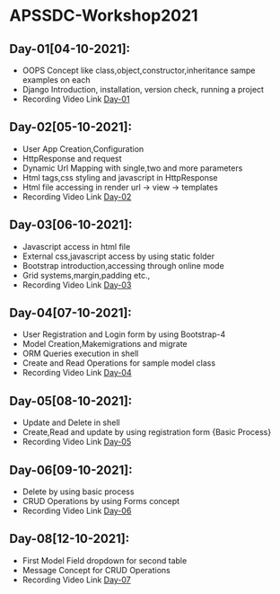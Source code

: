 # APSSDC-Workshop2021

## Day-01[04-10-2021]:
  - OOPS Concept like class,object,constructor,inheritance sampe examples on each
  - Django Introduction, installation, version check, running a project
  - Recording Video Link [Day-01](https://transcripts.gotomeeting.com/#/s/14b9c4ac06ee7a9154e3e404982ddd9956a0e491fb0624069be7bcac6559d67f) 

## Day-02[05-10-2021]:
  - User App Creation,Configuration
  - HttpResponse and request
  - Dynamic Url Mapping with single,two and more parameters
  - Html tags,css styling and javascript in HttpResponse
  - Html file accessing in render url -> view -> templates
  - Recording Video Link [Day-02](https://transcripts.gotomeeting.com/#/s/cde946c198ad1c28008a2f91b4a0c5120df17f2844d2285fc7506e546da350d0)

## Day-03[06-10-2021]:
  - Javascript access in html file
  - External css,javascript access by using static folder
  - Bootstrap introduction,accessing through online mode
  - Grid systems,margin,padding etc.,
  - Recording Video Link [Day-03](https://transcripts.gotomeeting.com/#/s/79caa0525cac068e76aee807b7e7f2b9bfc410091a93a830e5efaede4ab0984f)

## Day-04[07-10-2021]:
  - User Registration and Login form by using Bootstrap-4
  - Model Creation,Makemigrations and migrate
  - ORM Queries execution in shell
  - Create and Read Operations for sample model class
  - Recording Video Link [Day-04](https://transcripts.gotomeeting.com/#/s/f0ffea710133737f163e18b7a1dac0ca11cf98724c9be2056b70de303c54d7c6)

## Day-05[08-10-2021]:
  - Update and Delete in shell
  - Create,Read and update by using registration form {Basic Process}
  - Recording Video Link [Day-05](https://transcripts.gotomeeting.com/#/s/335c0131d5c83ac88c815198246c9a47944b00d2f41bd01f7fc307a1f1ed55da)

## Day-06[09-10-2021]:
  - Delete by using basic process
  - CRUD Operations by using Forms concept
  - Recording Video Link [Day-06](https://transcripts.gotomeeting.com/#/s/824a654fa512cb7c1d7254882c1fa46cae26888be19b783a63a0584d3e8efee4)

## Day-08[12-10-2021]:
  - First Model Field dropdown for second table
  - Message Concept for CRUD Operations
  - Recording Video Link [Day-07](https://transcripts.gotomeeting.com/#/s/9cb3bbb796c13da542dd1515f98635bf60d598143512b442327aefcd98ddcfec)
